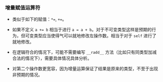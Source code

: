 ### 增量赋值运算符

- 类似于如下的赋值：`*=`, `+=`。

- 如果不定义 `a += b` 相当于进行 `a = a + b`。对于不可变类型这样是预期的行为，但可变类型应当使得气可以就地修改左操作数。相当于对于 `self` 进行了就地修改。

- 在逻辑符合的情况下，可能不需要编写 `__radd__` 方法（比如只有同类型加减合法的情况下），需要具体情况具体分析。

- 对第二个操作数更宽容，因为增量运算保证了结果是原来的类型，不至于出现非预期的情况。